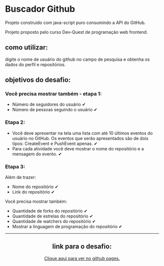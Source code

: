 # Buscador Github

Projeto construido com java-script puro consumindo a API  do GitHub.

Projeto proposto pelo curso Dev-Quest de programação web frontend.

## como utilizar: 
digite o nome de usuário do github no campo de pesquisa e obtenha os dados do perfil e repositórios.

## objetivos do desafio:
### Você precisa mostrar também - etapa 1:
- Número de seguidores do usuário ✔
- Número de pessoas seguindo o usuário ✔

### Etapa 2:
 - Você deve apresentar na tela uma lista com até 10 últimos eventos do usuário no GitHub. Os eventos que serão apresentados são de dois tipos: CreateEvent e PushEvent apenas. ✔
 - Para cada atividade você deve mostrar o nome do repositório e a mensagem do evento. ✔

 ### Etapa 3:
Além de trazer:
- Nome do repositório ✔
- Link do repositório ✔

Você precisa mostrar também:

- Quantidade de forks do repositório ✔
- Quantidade de estrelas do repositório ✔
- Quantidade de watchers do repositório ✔
- Mostrar a linguagem de programação do repositório ✔
 
----  

 

 <div style="text-align:center"><h2> link para  o desafio: </h2><a href>Clique aqui para ver no github pages. </a></div>